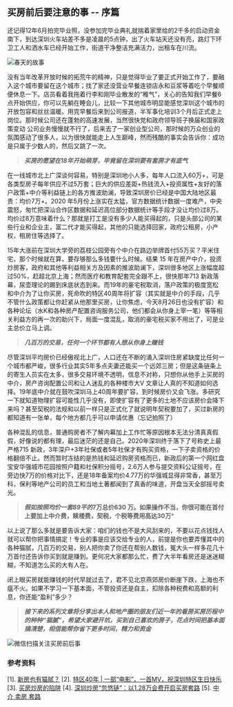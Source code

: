 ## 买房前后要注意的事 -- 序篇

还记得12年6月拍完毕业照，没参加完毕业典礼就揣着家里给的2千多的启动资金南下，到达深圳火车站差不多是凌晨的5点钟，出了火车站天还没有亮，路灯下环卫工人和洒水车已经开始工作，街道干净整洁充满活力，出租车在川流。

 ![春天的故事](https://upload-images.jianshu.io/upload_images/2376786-109d2fd06ceefe25.png?imageMogr2/auto-orient/strip%7CimageView2/2/w/1240)


没有当年改革开放时候的拓荒牛的精神，只是觉得毕业了要正式开始工作了，要融入这个城市要留在这个城市；找了家还没营业早餐连锁店永和豆浆等着吃个早餐顺便休息一下。店员看着我拖着行李和刚毕业散发的“稚气”，关心的告知我们早餐6点开始供应，你可以先躺在睡会儿，比较一下其他城市明显能感觉深圳这个城市的开放包容和丝丝温暖。用完早餐后来到公司报道，半军事化培训3个月后正式走上岗位。那时候公司还在蓬勃的高速发展，当然很快党和政府领导班子换届和国家政策变动 公司业务慢慢就不行了，后来去了一家创业型公司，那时候的万众创业的氛围感动了很多人，以为很快就能走上人生巅峰，然而残酷的事实会告诉你：成功是只属于少数人的，然后又跳了一次。

 >***买房的愿望在18年开始萌芽，毕竟留在深圳要有套房才有底气***

在一线城市北上广深谈何容易，特别是深圳地小人多，每年人口流入60万+，可是各类型房子每年供应不过5万套；巨大的供应差距+热钱流入+投资属性+友好的落户政策+中介等利益链上的各方推波助澜，导致深圳房价已经是中国大陆地区最贵：均价7万+。2020 年5月份上涨实在太猛，官方数据统计数据一度难产，中央震怒，匆忙把深汕合作区数据和延迟高位部分数据统计等手段才没让均价过8万。均价过8万意味着什么？那就是打工是没有多少人能买得起的，只是头部公司的某些行业和企业主，富二代才能买得起，其他的只能选择回家，政府公租房，小产权，租房住等选择了。

15年大涨前在深圳大学旁的荔枝公园旁有个中介在路边举牌首付55万买？平米住宅，那个时候就在算，要存够那么多钱要什么时候。结果 15 年在房产中介，投资炒房客，政府和其他等利益相关方及因素的推波助澜下，深圳很多地区上涨幅度超过50%，赶超北京上海；然而医疗和教育配套完全跟不上，很快那年713 新政落幕，尿壶理论的踢到床底状态到来。而19年的豪宅税取消，落户政策的极度宽松和中介为了让你买房，死命吹的特区40周年将扩容（其实就是中介的手段，几乎不管什么政策都让你赶紧从他那里买房，让你焦虑，今天8月26日也没有扩容）和各种论坛（水K和各种房产配置咨询服务公司，他们都会从你身上宰一笔）等等相关利益方的再一次的助兴下，局面一度混乱，取消的豪宅税买家不用出了，可是业主总价立马上调。

>***几百万的交易，任何一个环节都有人想从你身上赚钱***

尽管深圳平均房价已经傲视北上广，人口还在不断的涌入深圳住房紧缺度比任何一个城市都严峻，很多行业其实5年多点夫妻还能买一个远郊三房；但是这条链条上的寄生人员实在太多，很多交易环境不透明，信息不对称，只想你从他手上买房的中介，房产咨询配置公司和让人迷乱的各种楼市大V 文章让人真的不知道如何选择。19年底中介就在鼓吹深圳马上40周年要扩容，到时候房价又会飞涨。多研究一下就知道物理扩容可能性几乎没有，即使扩容有了更多的土地不应该房价会降下来吗？甚至契税的法规和以前一样只是正式化了就说明年契税要加了，买过新房的都知道有一张单，每个地方都几乎可以申请优惠（忘记拍照了）

各种混乱的信息，普通购房者不了解内幕加上工作忙等原因根本无法分清真真假假，好像说的都有理，最后迷茫的还是自己。2020年深圳终于落下了号称史上最严格715 新政，3年深户+3年社保或者5年社保才有购买资格，一下子卖资格的价格翻倍不止。然而暂时冻结的是热钱和延迟购房资格而已，新政后的第一个网红盘宝安华强城市花园按照户籍和社保积分摇号，2.6万人参与提交资料公证摇号，在旁边快7万的价格对比下，还是18年备案均价4.77万的华强城显得非常香，甚至万科，保利等地产公司的员工和当地土著都闻到了真香的味道，开盘当天全部摇号卖光。

>***假如按照均价一套89平的*7万总价630 万。如果操作不当，你很可能在首付上要加上中介费，赎楼费，契税，个税等费用高达30万***

以上说了那么多就是要告诉大家：咱们的钱也不是大风刮来的，不要以花点钱找人就可以帮你把事情搞定！专业的事是应该交给专业的人，前提是你也要弄懂其中的各种猫腻，几百万的交易，别人把你卖了你还在帮别人数钱，冤大头一样多花几十万首付还告诉你买到就是赚到。更何况大家都那么忙，费了大半年看房还是迷迷糊糊，不知道怎么买的大有人在。

闭上眼买房就能赚钱的时代早就过去了，君不见北京燕郊房价断崖下跌，上海也不瘟不火。如果不学习一下基本面，不管投资还是自主，扣除各种税费和高额的利息，你还能“盈利”多少？



> ***接下来的系列文章将分享出本人和地产圈的朋友们近一年的看房买房历程中的种种“猫腻”，希望大家避开坑，买到自己喜欢的房子，花点时间把基本面搞清楚，相信能帮你省下更多时间，精力和资金***




![微信扫描关注买房前后事](https://upload-images.jianshu.io/upload_images/2376786-94ab5b521ee047e9.png?imageMogr2/auto-orient/strip%7CimageView2/2/w/1240)


### 参考资料
[1]. [新房也有猫腻？](https://mp.weixin.qq.com/s/SbGxyV3V3wAXfzvn30mX-Q)
[2]. [特区40年 | 一部“电影”，一首MV，祝深圳特区生日快乐](https://mp.weixin.qq.com/s/USwgSfdThQHCqN2D6CwjHg)
[3]. [买房炒房的陷阱]([https://zhuanlan.zhihu.com/p/143856825](https://zhuanlan.zhihu.com/p/143856825))
[4]. [深圳炒房“忽悠链”：以1.28万会费开启买房套路](https://money.163.com/20/0615/07/FF58KBOD00258105.html?f=relatedArticle)
[5]. [中介 卖房 套路]([https://www.sohu.com/a/366903406_554746](https://www.sohu.com/a/366903406_554746))
